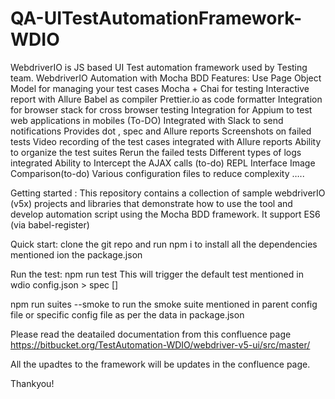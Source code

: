 # QA-UITestAutomationFramework-WDIO
WebdriverIO is JS based UI Test automation  framework used by Testing team.
WebdriverIO Automation with Mocha BDD
Features:
Use Page Object Model for managing your test cases
Mocha + Chai for testing
Interactive report with Allure
Babel as compiler
Prettier.io as code formatter
Integration for browser stack for cross browser testing
Integration for Appium to test  web applications in mobiles (To-DO)
Integrated with Slack to send notifications 
Provides dot , spec and Allure reports 
Screenshots on failed tests
Video recording of the test cases integrated with Allure reports 
Ability to organize the test suites
Rerun the failed tests
Different types of logs integrated
Ability to Intercept the AJAX calls (to-do)
REPL Interface 
Image Comparison(to-do)
Various configuration files to reduce complexity …..

Getting started :
This repository contains a collection of sample webdriverIO (v5x) projects and libraries that demonstrate how to use the tool and develop automation script using the Mocha BDD framework. It support ES6 (via babel-register) 

Quick start:
clone the git repo and run npm i to install all the dependencies mentioned ion the package.json 

Run the test:
npm run test 
This will trigger the default test mentioned in wdio config.json > spec []

npm run suites --smoke
to run the smoke suite mentioned in parent config file or specific config file as per the data in package.json

Please read the deatailed documentation from this confluence page https://bitbucket.org/TestAutomation-WDIO/webdriver-v5-ui/src/master/

All the upadtes to the framework will be updates in the confluence page.

Thankyou!
